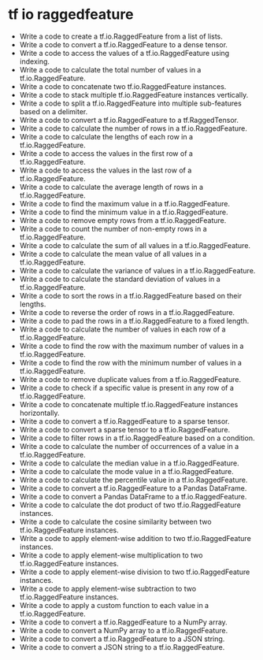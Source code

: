 # tf io raggedfeature

- Write a code to create a tf.io.RaggedFeature from a list of lists.
- Write a code to convert a tf.io.RaggedFeature to a dense tensor.
- Write a code to access the values of a tf.io.RaggedFeature using indexing.
- Write a code to calculate the total number of values in a tf.io.RaggedFeature.
- Write a code to concatenate two tf.io.RaggedFeature instances.
- Write a code to stack multiple tf.io.RaggedFeature instances vertically.
- Write a code to split a tf.io.RaggedFeature into multiple sub-features based on a delimiter.
- Write a code to convert a tf.io.RaggedFeature to a tf.RaggedTensor.
- Write a code to calculate the number of rows in a tf.io.RaggedFeature.
- Write a code to calculate the lengths of each row in a tf.io.RaggedFeature.
- Write a code to access the values in the first row of a tf.io.RaggedFeature.
- Write a code to access the values in the last row of a tf.io.RaggedFeature.
- Write a code to calculate the average length of rows in a tf.io.RaggedFeature.
- Write a code to find the maximum value in a tf.io.RaggedFeature.
- Write a code to find the minimum value in a tf.io.RaggedFeature.
- Write a code to remove empty rows from a tf.io.RaggedFeature.
- Write a code to count the number of non-empty rows in a tf.io.RaggedFeature.
- Write a code to calculate the sum of all values in a tf.io.RaggedFeature.
- Write a code to calculate the mean value of all values in a tf.io.RaggedFeature.
- Write a code to calculate the variance of values in a tf.io.RaggedFeature.
- Write a code to calculate the standard deviation of values in a tf.io.RaggedFeature.
- Write a code to sort the rows in a tf.io.RaggedFeature based on their lengths.
- Write a code to reverse the order of rows in a tf.io.RaggedFeature.
- Write a code to pad the rows in a tf.io.RaggedFeature to a fixed length.
- Write a code to calculate the number of values in each row of a tf.io.RaggedFeature.
- Write a code to find the row with the maximum number of values in a tf.io.RaggedFeature.
- Write a code to find the row with the minimum number of values in a tf.io.RaggedFeature.
- Write a code to remove duplicate values from a tf.io.RaggedFeature.
- Write a code to check if a specific value is present in any row of a tf.io.RaggedFeature.
- Write a code to concatenate multiple tf.io.RaggedFeature instances horizontally.
- Write a code to convert a tf.io.RaggedFeature to a sparse tensor.
- Write a code to convert a sparse tensor to a tf.io.RaggedFeature.
- Write a code to filter rows in a tf.io.RaggedFeature based on a condition.
- Write a code to calculate the number of occurrences of a value in a tf.io.RaggedFeature.
- Write a code to calculate the median value in a tf.io.RaggedFeature.
- Write a code to calculate the mode value in a tf.io.RaggedFeature.
- Write a code to calculate the percentile value in a tf.io.RaggedFeature.
- Write a code to convert a tf.io.RaggedFeature to a Pandas DataFrame.
- Write a code to convert a Pandas DataFrame to a tf.io.RaggedFeature.
- Write a code to calculate the dot product of two tf.io.RaggedFeature instances.
- Write a code to calculate the cosine similarity between two tf.io.RaggedFeature instances.
- Write a code to apply element-wise addition to two tf.io.RaggedFeature instances.
- Write a code to apply element-wise multiplication to two tf.io.RaggedFeature instances.
- Write a code to apply element-wise division to two tf.io.RaggedFeature instances.
- Write a code to apply element-wise subtraction to two tf.io.RaggedFeature instances.
- Write a code to apply a custom function to each value in a tf.io.RaggedFeature.
- Write a code to convert a tf.io.RaggedFeature to a NumPy array.
- Write a code to convert a NumPy array to a tf.io.RaggedFeature.
- Write a code to convert a tf.io.RaggedFeature to a JSON string.
- Write a code to convert a JSON string to a tf.io.RaggedFeature.